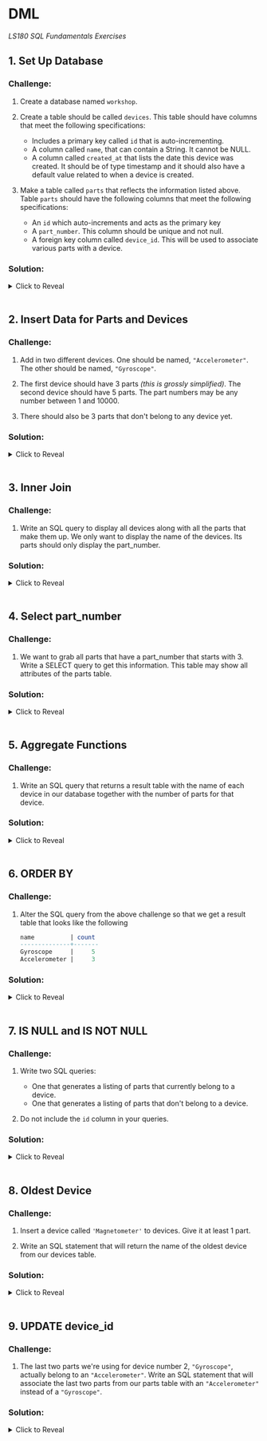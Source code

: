 # DML
*LS180 SQL Fundamentals Exercises*

## 1. Set Up Database

### Challenge:

1. Create a database named `workshop`.

2. Create a table should be called `devices`. This table should have columns that meet the following specifications:
    - Includes a primary key called `id` that is auto-incrementing.
    - A column called `name`, that can contain a String. It cannot be NULL.
    - A column called `created_at` that lists the date this device was created. It should be of type timestamp and it should also have a default value related to when a device is created.

3. Make a table called `parts` that reflects the information listed above. Table `parts` should have the following columns that meet the following specifications:
    - An `id` which auto-increments and acts as the primary key
    - A `part_number`. This column should be unique and not null.
    - A foreign key column called `device_id`. This will be used to associate various parts with a device.

### Solution:

<details><summary>Click to Reveal</summary>

```sql
CREATE DATABASE workshop;

CREATE TABLE devices (
    id serial PRIMARY KEY,
    name varchar(50) NOT NULL,
    created_at timestamp DEFAULT CURRENT_TIMESTAMP
);

CREATE TABLE parts (
    id serial PRIMARY KEY,
    part_number integer NOT NULL UNIQUE,
    device_id integer REFERENCES devices (id)
);
```
</details>

<br>

## 2. Insert Data for Parts and Devices

### Challenge:

1. Add in two different devices. One should be named, `"Accelerometer"`. The other should be named, `"Gyroscope"`.

2. The first device should have 3 parts _(this is grossly simplified)_. The second device should have 5 parts. The part numbers may be any number between 1 and 10000.

3. There should also be 3 parts that don't belong to any device yet.

### Solution:

<details><summary>Click to Reveal</summary>

```sql
INSERT INTO devices (name) VALUES ('Accelerometer'), ('Gyroscope');

INSERT INTO parts (part_number, device_id) VALUES (1, 1), (2, 1), (3, 1), (10, 2), (11, 2), (12, 2), (13, 2), (14, 2);

INSERT INTO parts (part_number) VALUES (100), (200), (300);
```
</details>

<br>

## 3. Inner Join

### Challenge:

1. Write an SQL query to display all devices along with all the parts that make them up. We only want to display the name of the devices. Its parts should only display the part_number.

### Solution:

<details><summary>Click to Reveal</summary>

```sql
SELECT d.name, p.part_number FROM devices d JOIN parts p ON d.id = p.device_id;
```
</details>

<br>

## 4. Select part_number

### Challenge:

1. We want to grab all parts that have a part_number that starts with 3. Write a SELECT query to get this information. This table may show all attributes of the parts table.

### Solution:

<details><summary>Click to Reveal</summary>

```sql
SELECT * FROM parts WHERE part_number::text LIKE '3%';
```
</details>

<br>

## 5. Aggregate Functions

### Challenge:

1. Write an SQL query that returns a result table with the name of each device in our database together with the number of parts for that device.

### Solution:

<details><summary>Click to Reveal</summary>

```sql
SELECT d.name, count(p.device_id) FROM devices d LEFT JOIN parts p on d.id = p.device_id GROUP BY d.name;
```
</details>

<br>

## 6. ORDER BY

### Challenge:

1. Alter the SQL query from the above challenge so that we get a result table that looks like the following

    ```sql
    name          | count
    --------------+-------
    Gyroscope     |     5
    Accelerometer |     3
    ```

### Solution:

<details><summary>Click to Reveal</summary>

```sql
SELECT d.name, count(p.device_id) FROM devices d LEFT JOIN parts p on d.id = p.device_id GROUP BY d.name ORDER BY d.name DESC;
```
</details>

<br>

## 7. IS NULL and IS NOT NULL

### Challenge:

1. Write two SQL queries:

    - One that generates a listing of parts that currently belong to a device.
    - One that generates a listing of parts that don't belong to a device.

2. Do not include the `id` column in your queries.

### Solution:

<details><summary>Click to Reveal</summary>

1. parts that currently belong to a device
    ```sql
    SELECT part_number, device_id FROM parts WHERE device_id IS NOT NULL;
    ```
2. parts that currently don't beling to a device
    ```sql
    SELECT part_number, device_id FROM parts WHERE device_id IS NULL;
    ```
</details>

<br>

## 8. Oldest Device

### Challenge:

1. Insert a device called `'Magnetometer'` to devices. Give it at least 1 part.

2. Write an SQL statement that will return the name of the oldest device from our devices table.

### Solution:

<details><summary>Click to Reveal</summary>

1. Insert `'Magnetometer'`:
    ```sql
    INSERT INTO devices (name) VALUES ('Magnetometer');
    INSERT INTO parts (part_number, device_id) VALUES (42, 3);
    ```
2. Select oldest Device:
    ```sql
    SELECT name AS oldest_device FROM devices ORDER BY created_at LIMIT 1;
    ```
</details>

<br>

## 9. UPDATE device_id

### Challenge:

1. The last two parts we're using for device number 2, `"Gyroscope"`, actually belong to an `"Accelerometer"`. Write an SQL statement that will associate the last two parts from our parts table with an `"Accelerometer"` instead of a `"Gyroscope"`.

### Solution:

<details><summary>Click to Reveal</summary>

```sql
UPDATE parts SET device_id = 1 WHERE id IN (SELECT id FROM parts WHERE device_id = 2 ORDER BY device_id DESC LIMIT 2);
```
</details>
